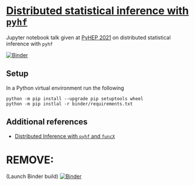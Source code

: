 # [Distributed statistical inference with `pyhf`](https://indico.cern.ch/event/1019958/contributions/4418598/)

Jupyter notebook talk given at [PyHEP 2021](https://indico.cern.ch/event/1019958/) on distributed statistical inference with `pyhf`

[![Binder](https://mybinder.org/badge_logo.svg)](https://mybinder.org/v2/gh/pyhf/pyhep-2021-notebook-talk/HEAD?urlpath=lab/tree/talk.ipynb)

## Setup

In a Python virtual environment run the following

```console
python -m pip install --upgrade pip setuptools wheel
python -m pip instlal -r binder/requirements.txt
```

## Additional references

- [Distributed Inference with `pyhf` and `funcX`](https://github.com/matthewfeickert/distributed-inference-with-pyhf-and-funcX)


# REMOVE:

(Launch Binder build)
[![Binder](https://mybinder.org/badge_logo.svg)](https://mybinder.org/v2/gh/pyhf/pyhep-2021-notebook-talk/feat/add-first-draft?urlpath=lab/tree/talk.ipynb)

